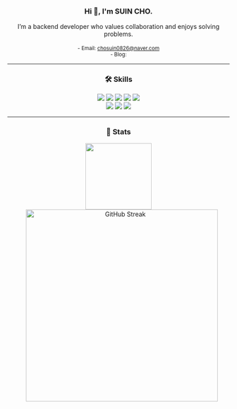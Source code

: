 <div align="center">
    <h3><b>Hi 👋, I'm SUIN CHO.</b></h3>
    I’m a backend developer who values collaboration and enjoys solving problems.
    <br><br>

<small>
        - Email: <a href="mailto:chosuin0826@naver.com">chosuin0826@naver.com</a>  
        <br>
        - Blog: 
</small>
</div>

</div>

---

<div align="center">
    <h3><b>🛠 Skills</b></h3>  
</div>

<div align="center">

<img src="https://img.shields.io/badge/Java-007396.svg?&style=for-the-badge&logo=Java&logoColor=white" />
<img src="https://img.shields.io/badge/Spring-6DB33F.svg?&style=for-the-badge&logo=Spring&logoColor=white" />
<img src="https://img.shields.io/badge/Python-3776AB.svg?&style=for-the-badge&logo=Python&logoColor=white" />
<img src="https://img.shields.io/badge/Redis-%23DC382D.svg?&style=for-the-badge&logo=Redis&logoColor=white" />
<img src="https://img.shields.io/badge/Kafka-%23231F20.svg?&style=for-the-badge&logo=apache%20kafka&logoColor=white" />
<br />
<img src="https://img.shields.io/badge/Docker-%232496ED.svg?&style=for-the-badge&logo=Docker&logoColor=white" />
<img src="https://img.shields.io/badge/MySQL-4479A1.svg?&style=for-the-badge&logo=MySQL&logoColor=white" />
<img src="https://img.shields.io/badge/Aws-%23232F3E.svg?&style=for-the-badge&logo=amazon%20aws&logoColor=white" />


</div>

---

<div align="center">
    <h3><b>🏅 Stats</b></h3>
</div>

<div align="center">
    <span>
        <a href="https://solved.ac/ljhkys6874/">
            <img src="http://mazassumnida.wtf/api/v2/generate_badge?boj=chosuin0826" height="150px"/>
        </a>
    </span>
    <span style="margin-left: 15px;">
      <a href="https://git.io/streak-stats" target="_blank">
        <img
          src="https://streak-stats.demolab.com/?user=CHOSUINN&theme=dark"
          alt="GitHub Streak"
          width="435"
          />
      </a>
    </span>
</div>

